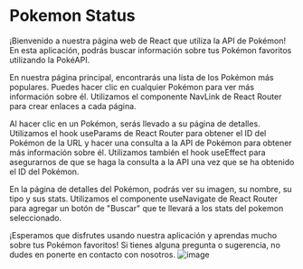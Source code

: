 # Pokemon Status
¡Bienvenido a nuestra página web de React que utiliza la API de Pokémon! En esta aplicación, podrás buscar información sobre tus Pokémon favoritos utilizando la PokéAPI.

En nuestra página principal, encontrarás una lista de los Pokémon más populares. Puedes hacer clic en cualquier Pokémon para ver más información sobre él. Utilizamos el componente NavLink de React Router para crear enlaces a cada página.

Al hacer clic en un Pokémon, serás llevado a su página de detalles. Utilizamos el hook useParams de React Router para obtener el ID del Pokémon de la URL y hacer una consulta a la API de Pokémon para obtener más información sobre él. Utilizamos también el hook useEffect para asegurarnos de que se haga la consulta a la API una vez que se ha obtenido el ID del Pokémon.

En la página de detalles del Pokémon, podrás ver su imagen, su nombre, su tipo y sus stats. Utilizamos el componente useNavigate de React Router para agregar un botón de "Buscar" que te llevará a los stats del pokemon seleccionado.

¡Esperamos que disfrutes usando nuestra aplicación y aprendas mucho sobre tus Pokémon favoritos! Si tienes alguna pregunta o sugerencia, no dudes en ponerte en contacto con nosotros.
![image](https://user-images.githubusercontent.com/113071563/227809442-15fe2870-0aec-47e8-a2b6-1998aca9d539.png)
